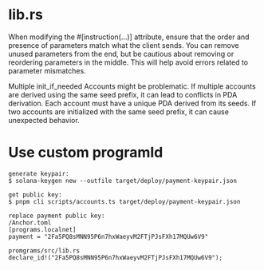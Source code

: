 # lib.rs
When modifying the #[instruction(...)] attribute, ensure that the order and presence of parameters match what the client sends. You can remove unused parameters from the end, but be cautious about removing or reordering parameters in the middle. This will help avoid errors related to parameter mismatches.

Multiple init_if_needed Accounts might be problematic.
If multiple accounts are derived using the same seed prefix, it can lead to conflicts in PDA derivation. Each account must have a unique PDA derived from its seeds. If two accounts are initialized with the same seed prefix, it can cause unexpected behavior.

# Use custom programId

```
generate keypair:
$ solana-keygen new --outfile target/deploy/payment-keypair.json

get public key:
$ pnpm cli scripts/accounts.ts target/deploy/payment-keypair.json

replace payment public key:
/Anchor.toml
[programs.localnet]
payment = "2Fa5PQ8sMNN95P6n7hxWaeyvM2FTjPJsFXh17MQUw6V9"

promgrams/src/lib.rs
declare_id!("2Fa5PQ8sMNN95P6n7hxWaeyvM2FTjPJsFXh17MQUw6V9");
```